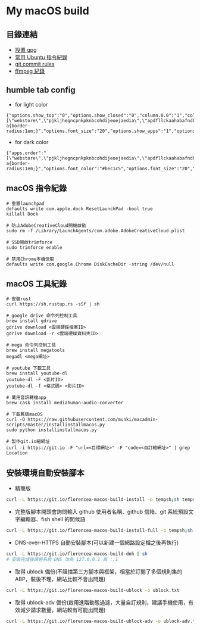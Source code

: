 # My macOS build

## 目錄連結

- [設置 gpg](gpg.md)
- [常用 Ubuntu 指令紀錄](ubuntu-1804-cmd.md)
- [git commit rules](git-commit-rules.md)
- [ffmpeg 紀錄](ffmpeg.md)

## humble tab config

- for light color

```text
{"options.show_top":"0","options.show_closed":"0","column.0.0":"1","column.1.0":"apps","options.auto_close":"1","open.closed":"true","options.hide_options":"1","options.show_recent":"0","options.shadow_color":"transparent","options.highlight_font_color":"#000","options.show_root":"0","options.show_devices":"0","apps.order":"[\"webstore\",\"pjkljhegncpnkpknbcohdijeoejaedia\",\"apdfllckaahabafndbhieahigkjlhalf\",\"pnhechapfaindjhompbnflcldabbghjo\",\"blpcfgokakmgnkcojhhkbfbldkacnbeo\",\"aohghmighlieiainnegkcijnfilokake\",\"aapocclcgogkmnckokdopfmhonfmgoek\",\"felcaaldnbdncclmgdcncolpebgiejap\"]","options.show_weather":"0","options.highlight_color":"#f1f1f1","options.width":"0.656","options.background_color":"#fafafa","options.font_color":"#333","options.lock":"1","options.css":"#main a{border-radius:1em;}","options.font_size":"20","options.show_apps":"1","options.show_2":"0"}
```

- for dark color

```text
{"apps.order":"[\"webstore\",\"pjkljhegncpnkpknbcohdijeoejaedia\",\"apdfllckaahabafndbhieahigkjlhalf\",\"pnhechapfaindjhompbnflcldabbghjo\",\"blpcfgokakmgnkcojhhkbfbldkacnbeo\",\"aohghmighlieiainnegkcijnfilokake\",\"aapocclcgogkmnckokdopfmhonfmgoek\",\"felcaaldnbdncclmgdcncolpebgiejap\"]","column.0.0":"1","column.1.0":"apps","open.closed":"true","options.auto_close":"1","options.background_color":"#202124","options.css":"#main a{border-radius:1em;}","options.font_color":"#bec1c5","options.font_size":"20","options.hide_options":"1","options.highlight_color":"#333639","options.highlight_font_color":"#eff1f2","options.lock":"1","options.shadow_color":"transparent","options.show_2":"0","options.show_apps":"1","options.show_closed":"0","options.show_devices":"0","options.show_recent":"0","options.show_root":"0","options.show_top":"0","options.show_weather":"0","options.width":"0.656"}
```

## macOS 指令紀錄

```fish
# 重置launchpad
defaults write com.apple.dock ResetLaunchPad -bool true
killall Dock

# 防止AdobeCreativeCloud開機啟動
sudo rm -f /Library/LaunchAgents/com.adobe.AdobeCreativeCloud.plist

# SSD開啟trimforce
sudo trimforce enable

# 禁用Chrome本機快取
defaults write com.google.Chrome DiskCacheDir -string /dev/null
```

## macOS 工具紀錄

```fish
# 安裝rust
curl https://sh.rustup.rs -sSf | sh

# google drive 命令列控制工具
brew install gdrive
gdrive download <雲端硬碟檔案ID>
gdrive download -r <雲端硬碟資料夾ID>

# mega 命令列控制工具
brew install megatools
megadl <mega網址>

# youtube 下載工具
brew install youtube-dl
youtube-dl -F <影片ID>
youtube-dl -f <格式碼> <影片ID>

# 萬用音訊轉檔app
brew cask install mediahuman-audio-converter

# 下載舊版macOS
curl -O https://raw.githubusercontent.com/munki/macadmin-scripts/master/installinstallmacos.py
sudo python installinstallmacos.py

# 製作git.io縮網址
curl -i https://git.io -F "url=<目標網址>" -F "code=<自訂縮網址>" | grep Location
```

## 安裝環境自動安裝腳本

- 精簡版

```bash
curl -L https://git.io/florencea-macos-build-install -o tempsh;sh tempsh
```

- 完整版腳本開頭會詢問輸入 github 使用者名稱、github 信箱、git 系統預設文字編輯器、fish shell 的問候語

```bash
curl -L https://git.io/florencea-macos-build-install-full -o tempsh;sh tempsh
```

- DNS-over-HTTPS 自動安裝腳本(可以新建一個網路設定檔之後再執行)

```bash
curl -L https://git.io/florencea-macos-build-doh | sh
# 安裝完成後請將系統 DNS 改為 127.0.0.1 與 ::1
```

- 取得 ublock 備份(不阻擋第三方腳本與框架，相當於訂閱了多個規則集的 ABP，裝後不理，網站比較不會出問題)

```bash
curl -L https://git.io/florencea-macos-build-ublock -o ublock.txt
```

- 取得 ublock-adv 備份(啟用進階動態過濾，大量自訂規則，建議手機使用，有效減少請求數量，網站較有可能出問題)

```bash
curl -L https://git.io/florencea-macos-build-ublock-adv -o ublock-adv.txt
```

